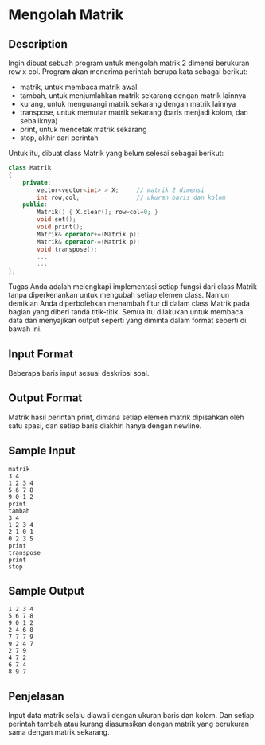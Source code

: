 # Mengolah Matrik

## Description
Ingin dibuat sebuah program untuk mengolah matrik 2 dimensi berukuran row x col. Program akan menerima perintah berupa kata sebagai berikut:

- matrik, untuk membaca matrik awal
- tambah, untuk menjumlahkan matrik sekarang dengan matrik lainnya
- kurang, untuk mengurangi matrik sekarang dengan matrik lainnya
- transpose, untuk memutar matrik sekarang (baris menjadi kolom, dan sebaliknya)
- print, untuk mencetak matrik sekarang
- stop, akhir dari perintah

Untuk itu, dibuat class Matrik yang belum selesai sebagai berikut:

```cpp
class Matrik
{
    private:
        vector<vector<int> > X;     // matrik 2 dimensi
        int row,col;                // ukuran baris dan kolom
    public:
        Matrik() { X.clear(); row=col=0; }
        void set();
        void print();
        Matrik& operator+=(Matrik p);
        Matrik& operator-=(Matrik p);
        void transpose();
        ...
        ...
};
```
Tugas Anda adalah melengkapi implementasi setiap fungsi dari class Matrik tanpa diperkenankan untuk mengubah setiap elemen class. Namun demikian Anda diperbolehkan menambah fitur di dalam class Matrik pada bagian yang diberi tanda titik-titik. Semua itu dilakukan untuk membaca data dan menyajikan output seperti yang diminta dalam format seperti di bawah ini.

## Input Format
Beberapa baris input sesuai deskripsi soal.

## Output Format
Matrik hasil perintah print, dimana setiap elemen matrik dipisahkan oleh satu spasi, dan setiap baris diakhiri hanya dengan newline.

## Sample Input
```
matrik
3 4
1 2 3 4
5 6 7 8
9 0 1 2
print
tambah
3 4
1 2 3 4
2 1 0 1
0 2 3 5
print
transpose
print
stop
```

## Sample Output
```
1 2 3 4
5 6 7 8
9 0 1 2
2 4 6 8
7 7 7 9
9 2 4 7
2 7 9
4 7 2
6 7 4
8 9 7
```

## Penjelasan
Input data matrik selalu diawali dengan ukuran baris dan kolom. Dan setiap perintah tambah atau kurang diasumsikan dengan matrik yang berukuran sama dengan matrik sekarang.